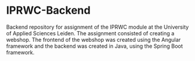 # IPRWC-Backend
Backend repository for assignment of the IPRWC module at the University of Applied Sciences Leiden. The assignment consisted of creating a webshop. The frontend of the webshop was created using the Angular framework and the backend was created in Java, using the Spring Boot framework.
